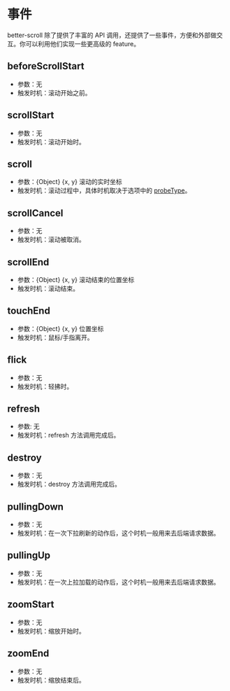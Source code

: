 # 事件

better-scroll 除了提供了丰富的 API 调用，还提供了一些事件，方便和外部做交互。你可以利用他们实现一些更高级的 feature。

## beforeScrollStart
   - 参数：无
   - 触发时机：滚动开始之前。

## scrollStart
   - 参数：无
   - 触发时机：滚动开始时。

## scroll
   - 参数：{Object} {x, y} 滚动的实时坐标
   - 触发时机：滚动过程中，具体时机取决于选项中的 [probeType](/options.html#probetype)。

## scrollCancel
   - 参数：无
   - 触发时机：滚动被取消。

## scrollEnd
   - 参数：{Object} {x, y} 滚动结束的位置坐标
   - 触发时机：滚动结束。

## touchEnd
   - 参数：{Object} {x, y} 位置坐标
   - 触发时机：鼠标/手指离开。

## flick
   - 参数：无
   - 触发时机：轻拂时。

## refresh
   - 参数: 无
   - 触发时机：refresh 方法调用完成后。

## destroy
   - 参数：无
   - 触发时机：destroy 方法调用完成后。

## pullingDown
   - 参数：无
   - 触发时机：在一次下拉刷新的动作后，这个时机一般用来去后端请求数据。

## pullingUp
   - 参数：无
   - 触发时机：在一次上拉加载的动作后，这个时机一般用来去后端请求数据。

## zoomStart
   - 参数：无
   - 触发时机：缩放开始时。

## zoomEnd
   - 参数：无
   - 触发时机：缩放结束后。






